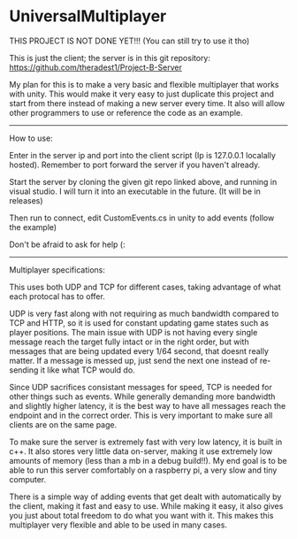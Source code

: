 
# UniversalMultiplayer

THIS PROJECT IS NOT DONE YET!!!
(You can still try to use it tho)

This is just the client; the server is in this git repository: 
https://github.com/theradest1/Project-B-Server

My plan for this is to make a very basic and flexible multiplayer that works with unity. This would make it very easy to just duplicate this project and start from there instead of making a new server every time. It also will allow other programmers to use or reference the code as an example.

________

How to use:

Enter in the server ip and port into the client script (Ip is 127.0.0.1 localally hosted). Remember to port forward the server if you haven't already. 

Start the server by cloning the given git repo linked above, and running in visual studio. I will turn it into an executable in the future. (It will be in releases)

Then run to connect, edit CustomEvents.cs in unity to add events (follow the example)

Don't be afraid to ask for help (:

______

Multiplayer specifications:

This uses both UDP and TCP for different cases, taking advantage of what each protocal has to offer.

UDP is very fast along with not requiring as much bandwidth compared to TCP and HTTP, so it is used for constant updating game states such as player positions. The main issue with UDP is not having every single message reach the target fully intact or in the right order, but with messages that are being updated every 1/64 second, that doesnt really matter. If a message is messed up, just send the next one instead of re-sending it like what TCP would do.

Since UDP sacrifices consistant messages for speed, TCP is needed for other things such as events. While generally demanding more bandwidth and slightly higher latency, it is the best way to have all messages reach the endpoint and in the correct order. This is very important to make sure all clients are on the same page.

To make sure the server is extremely fast with very low latency, it is built in c++. It also stores very little data on-server, making it use extremely low amounts of memory (less than a mb in a debug build!!). My end goal is to be able to run this server comfortably on a raspberry pi, a very slow and tiny computer.

There is a simple way of adding events that get dealt with automatically by the client, making it fast and easy to use. While making it easy, it also gives you just about total freedom to do what you want with it. This makes this multiplayer very flexible and able to be used in many cases.
